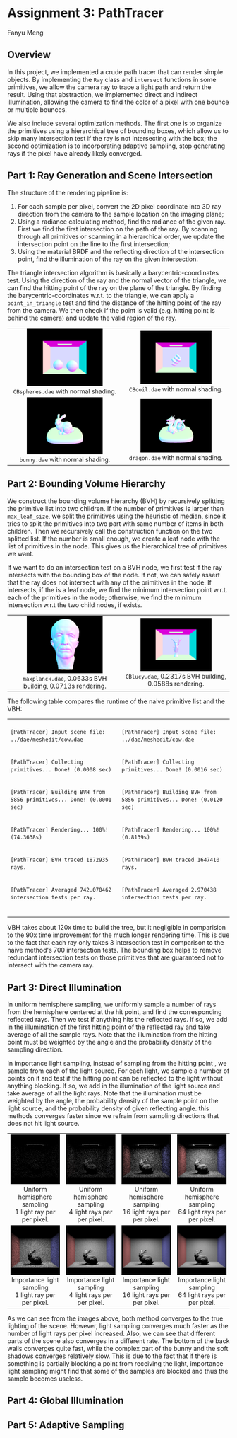 Assignment 3: PathTracer
====================
Fanyu Meng

## Overview
In this project, we implemented a crude path tracer that can render simple objects. By implementing the `Ray` class and `intersect` functions in some primitives, we allow the camera ray to trace a light path and return the result. Using that abstraction, we implemented direct and indirect illumination, allowing the camera to find the color of a pixel with one bounce or multiple bounces. 

We also include several optimization methods. The first one is to organize the primitives using a hierarchical tree of bounding boxes, which allow us to skip many intersection test if the ray is not intersecting with the box; the second optimization is to incorporating adaptive sampling, stop generating rays if the pixel have already likely converged. 

## Part 1: Ray Generation and Scene Intersection

The structure of the rendering pipeline is:
1. For each sample per pixel, convert the 2D pixel coordinate into 3D ray direction from the camera to the sample location on the imaging plane;
2. Using a radiance calculating method, find the radiance of the given ray. First we find the first intersection on the path of the ray. By scanning through all primitives or scanning in a hierarchical order, we update the intersection point on the line to the first intersection;
3. Using the material BRDF and the reflecting direction of the intersection point, find the illumination of the ray on the given intersection.

The triangle intersection algorithm is basically a barycentric-coordinates test. Using the direction of the ray and the normal vector of the triangle, we can find the hitting point of the ray on the plane of the triangle. By finding the barycentric-coordinates w.r.t. to the triangle, we can apply a `point_in_triangle` test and find the distance of the hitting point of the ray from the camera. We then check if the point is valid (e.g. hitting point is behind the camera) and update the valid region of the ray. 

<div align="middle">
    <table width="100%" align="middle">
        <tr>
            <td align="middle">
                <img src="images/p1_spheres.png" width="70%"/>
                <figcaption align="middle"><code>CBspheres.dae</code> with normal shading.</figcaption>
            </td>
            <td align="middle">
                <img src="images/p1_coil.png" width="70%"/>
                <figcaption align="middle"><code>CBcoil.dae</code> with normal shading.</figcaption>
            </td>
        </tr>
        <tr>
            <td align="middle">
                <img src="images/p1_bunny.png" width="70%"/>
                <figcaption align="middle"><code>bunny.dae</code> with normal shading.</figcaption>
            </td>
            <td align="middle">
                <img src="images/p1_dragon.png" width="70%"/>
                <figcaption align="middle"><code>dragon.dae</code> with normal shading.</figcaption>
            </td>
        </tr>
    </table>
</div>

## Part 2: Bounding Volume Hierarchy

We construct the bounding volume hierarchy (BVH) by recursively splitting the primitive list into two children. If the number of primitives is larger than `max_leaf_size`, we split the primitives using the heuristic of median, since it tries to split the primitives into two part with same number of items in both children. Then we recursively call the construction function on the two splitted list. If the number is small enough, we create a leaf node with the list of primitives in the node. This gives us the hierarchical tree of primitives we want.

If we want to do an intersection test on a BVH node, we first test if the ray intersects with the bounding box of the node. If not, we can safely assert that the ray does not intersect with any of the primitives in the node. If intersects, if the is a leaf node, we find the minimum intersection point w.r.t. each of the primitives in the node; otherwise, we find the minimum intersection w.r.t the two child nodes, if exists.

<div align="middle">
    <table width="100%" align="middle">
        <tr>
            <td align="middle">
                <img src="images/p2_maxplanck.png" width="70%"/>
                <figcaption align="middle"><code>maxplanck.dae</code>, 0.0633s BVH building, 0.0713s rendering.</figcaption>
            </td>
            <td align="middle">
                <img src="images/p2_lucy.png" width="70%"/>
                <figcaption align="middle"><code>CBlucy.dae</code>, 0.2317s BVH building, 0.0588s rendering.</figcaption>
            </td>
        </tr>
    </table>
</div>

The following table compares the runtime of the  naive primitive list and the VBH:

<div align="middle">
    <table width="100%" align="middle">
        <tr>
            <td>
<code>
[PathTracer] Input scene file: ../dae/meshedit/cow.dae 
<br>
[PathTracer] Collecting primitives... Done! (0.0008 sec) 
<br>
[PathTracer] Building BVH from 5856 primitives... Done! (0.0001 sec) 
<br>
[PathTracer] Rendering... 100%! (74.3638s) 
<br>
[PathTracer] BVH traced 1872935 rays. 
<br>
[PathTracer] Averaged 742.070462 intersection tests per ray. 
<br>
</code>
            </td>
            <td>
<code>
[PathTracer] Input scene file: ../dae/meshedit/cow.dae 
<br>
[PathTracer] Collecting primitives... Done! (0.0016 sec) 
<br>
[PathTracer] Building BVH from 5856 primitives... Done! (0.0120 sec) 
<br>
[PathTracer] Rendering... 100%! (0.8139s) 
<br>
[PathTracer] BVH traced 1647410 rays. 
<br>
[PathTracer] Averaged 2.970438 intersection tests per ray. 
<br>
</code>
            </td>
        </tr>
    </table>
</div>

VBH takes about 120x time to build the tree, but it negligible in comparision to the 90x time improvement for the much longer rendering time. This is due to the fact that each ray only takes 3 intersection test in comparison to the naive method's 700 intersection tests. The bounding box helps to remove redundant intersection tests on those primitives that are guaranteed not to intersect with the camera ray.

## Part 3: Direct Illumination

In uniform hemisphere sampling, we uniformly sample a number of rays from the hemisphere centered at the hit point, and find the corresponding reflected rays. Then we test if anything hits the reflected rays. If so, we add in the illumination of the first hitting point of the reflected ray and take average of all the sample rays. Note that the illumination from the hitting point must be weighted by the angle and the probability density of the sampling direction.

In importance light sampling, instead of sampling from the hitting point , we sample from each of the light source. For each light, we sample a number of points on it and test if the hitting point can be reflected to the light without anything blocking. If so, we add in the illumination of the light source and take average of all the light rays. Note that the illumination must be weighted by the angle, the probability density of the sample point on the light source, and the probability density of given reflecting angle. this methods converges faster since we refrain from sampling directions that does not hit light source. 

<div align="middle">
    <table width="100%" align="middle">
        <tr>
            <td align="middle">
                <img src="images/p3_bunny_hem_ray_1.png" width="100%"/>
                <figcaption align="middle">
                    Uniform hemisphere sampling <br> 1 light ray per per pixel.
                </figcaption>
            </td>
            <td align="middle">
                <img src="images/p3_bunny_hem_ray_4.png" width="100%"/>
                <figcaption align="middle">
                    Uniform hemisphere sampling <br> 4 light rays per per pixel.
                </figcaption>
            </td>
            <td align="middle">
                <img src="images/p3_bunny_hem_ray_16.png" width="100%"/>
                <figcaption align="middle">
                    Uniform hemisphere sampling <br> 16 light rays per per pixel.
                </figcaption>
            </td>
            <td align="middle">
                <img src="images/p3_bunny_hem_ray_64.png" width="100%"/>
                <figcaption align="middle">
                    Uniform hemisphere sampling <br> 64 light rays per per pixel.
                </figcaption>
            </td>
        </tr>
        <tr>
            <td align="middle">
                <img src="images/p3_bunny_light_ray_1.png" width="100%"/>
                <figcaption align="middle">
                    Importance light sampling <br> 1 light ray per per pixel.
                </figcaption>
            </td>
            <td align="middle">
                <img src="images/p3_bunny_light_ray_4.png" width="100%"/>
                <figcaption align="middle">
                    Importance light sampling <br> 4 light rays per per pixel.
                </figcaption>
                        </td>
            <td align="middle">
                <img src="images/p3_bunny_light_ray_16.png" width="100%"/>
                <figcaption align="middle">
                    Importance light sampling <br> 16 light rays per per pixel.
                </figcaption>
            </td>
            <td align="middle">
                <img src="images/p3_bunny_light_ray_64.png" width="100%"/>
                <figcaption align="middle">
                    Importance light sampling <br> 64 light rays per per pixel.
                </figcaption>
            </td>           
        </tr>
    </table>
</div>

As we can see from the images above, both method converges to the true lighting of the scene. However, light sampling converges much faster as the number of light rays per pixel increased. Also, we can see that different parts of the scene also converges in a different rate. The bottom of the back walls converges quite fast, while the complex part of the bunny and the soft shadows converges relatively slow. This is due to the fact that if there is something is partially blocking a point from receiving the light, importance light sampling might find that some of the samples are blocked and thus the sample becomes useless. 

## Part 4: Global Illumination


## Part 5: Adaptive Sampling

